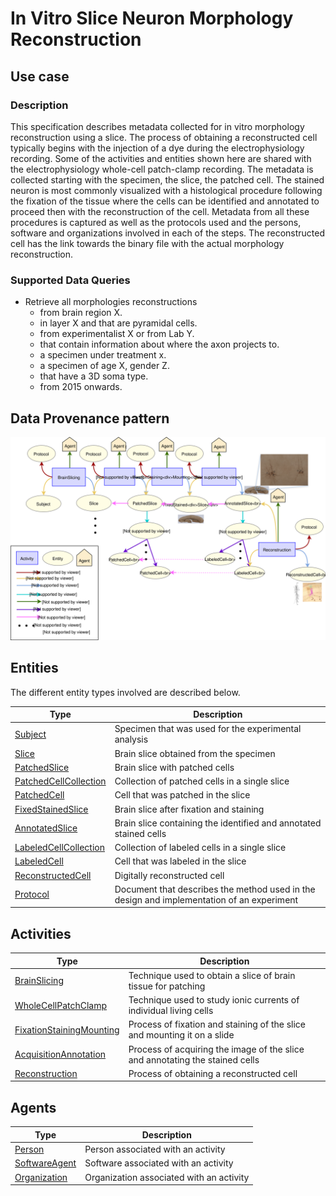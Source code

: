 # In Vitro Slice Neuron Morphology Reconstruction

## Use case

### Description

This specification describes metadata collected for in vitro morphology reconstruction using a slice. The process of obtaining a 
reconstructed cell typically begins with the injection of a dye during the electrophysiology recording. Some of the activities
and entities shown here are shared with the electrophysiology whole-cell patch-clamp recording. The metadata is collected
starting with the specimen, the slice, the patched cell. The stained neuron is most commonly visualized with a histological procedure
 following the fixation of the tissue where the cells can be identified and annotated to proceed then with the reconstruction
 of the cell. Metadata from all these procedures is captured as well as the protocols used and the persons, software and 
 organizations involved in each of the steps. The reconstructed cell has the link towards the binary file with the actual 
 morphology reconstruction.
 
 
### Supported Data Queries

* Retrieve all morphologies reconstructions
    - from brain region X.
    - in layer X and that are pyramidal cells.
    - from experimentalist X or from Lab Y.
    - that contain information about where the axon projects to.
    - a specimen under treatment x.
    - a specimen of age X, gender Z.
    - that have a 3D soma type.
    - from 2015 onwards.



## Data Provenance pattern

![Morphology reconstruction](../../../assets/provtemplates/morphology-reconstruction-prov-template.svg)




## Entities

The different entity types involved are described below.

| Type  | Description|
| ------------- | ------------- |
| [Subject](../entities/experiment/subject.html)    |     Specimen that was used for the experimental analysis     |
| [Slice](../entities/experiment/slice.html)    |     Brain slice obtained from the specimen      |
| [PatchedSlice](../entities/experiment/patchedslice.html)    |    Brain slice with patched cells      |
| [PatchedCellCollection](../entities/experiment/patchedcellcollection.html)    |    Collection of patched cells in a single slice     |
| [PatchedCell](../entities/experiment/patchedcell.html)    |    Cell that was patched in the slice    |
| [FixedStainedSlice](../entities/morphology/fixedstainedslice.html)    |     Brain slice after fixation and staining     |
| [AnnotatedSlice](../entities/morphology/annotatedslice.html)    |    Brain slice containing the identified and annotated stained cells      |
| [LabeledCellCollection](../entities/morphology/labeledcellcollection.html)    |     Collection of labeled cells in a single slice     |
| [LabeledCell](../entities/morphology/labeledcell.html)    |     Cell that was labeled in the slice     |
| [ReconstructedCell](../entities/morphology/reconstructedcell.html)    |     Digitally reconstructed cell      |
| [Protocol](../entities/experiment/protocol.html)    |     Document that describes the method used in the design and implementation of an experiment     |

## Activities

| Type  | Description|
| ------------- | ------------- |
| [BrainSlicing](../entities/experiment/brainslicing.html)    |     Technique used to obtain a slice of brain tissue for patching       |
| [WholeCellPatchClamp](../entities/experiment/wholecellpatchclamp.html)    |     Technique used to study ionic currents of individual living cells      |
| [FixationStainingMounting](../entities/morphology/fixationstainingmounting.html)    |     Process of fixation and staining of the slice and mounting it on a slide      |
| [AcquisitionAnnotation](../entities/morphology/acquisitionannotation.html)    |     Process of acquiring the image of the slice and annotating the stained cells     |
| [Reconstruction](../entities/morphology/reconstruction.html)   |     Process of obtaining a reconstructed cell      |


## Agents

| Type  | Description|
| ------------- | ------------- |
| [Person](../entities/core/person.html)                                        |    Person associated with an activity      |
| [SoftwareAgent](../entities/core/softwareagent.html)                          |    Software associated with an activity      |
| [Organization](../entities/core/organization.html)                          |    Organization associated with an activity      |

